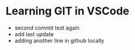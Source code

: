 # Learning GIT in VSCode
- second commit test again
- add last update
- adding another line in github locally
